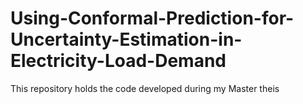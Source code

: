 # Using-Conformal-Prediction-for-Uncertainty-Estimation-in-Electricity-Load-Demand
This repository holds the code developed during my Master theis
